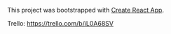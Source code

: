 This project was bootstrapped with [Create React App](https://github.com/facebookincubator/create-react-app).

Trello: https://trello.com/b/iL0A68SV

